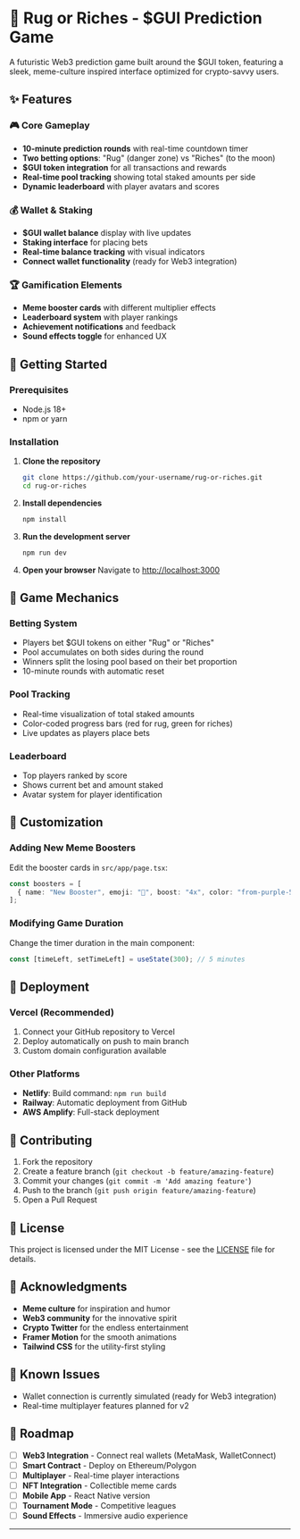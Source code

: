 # 🚀 Rug or Riches - $GUI Prediction Game

A futuristic Web3 prediction game built around the $GUI token, featuring a sleek, meme-culture inspired interface optimized for crypto-savvy users.

## ✨ Features

### 🎮 Core Gameplay
- **10-minute prediction rounds** with real-time countdown timer
- **Two betting options**: "Rug" (danger zone) vs "Riches" (to the moon)
- **$GUI token integration** for all transactions and rewards
- **Real-time pool tracking** showing total staked amounts per side
- **Dynamic leaderboard** with player avatars and scores


### 💰 Wallet & Staking
- **$GUI wallet balance** display with live updates
- **Staking interface** for placing bets
- **Real-time balance tracking** with visual indicators
- **Connect wallet functionality** (ready for Web3 integration)

### 🏆 Gamification Elements
- **Meme booster cards** with different multiplier effects
- **Leaderboard system** with player rankings
- **Achievement notifications** and feedback
- **Sound effects toggle** for enhanced UX


## 🚀 Getting Started

### Prerequisites
- Node.js 18+ 
- npm or yarn

### Installation

1. **Clone the repository**
   ```bash
   git clone https://github.com/your-username/rug-or-riches.git
   cd rug-or-riches
   ```

2. **Install dependencies**
   ```bash
   npm install
   ```

3. **Run the development server**
   ```bash
   npm run dev
   ```

4. **Open your browser**
   Navigate to [http://localhost:3000](http://localhost:3000)

## 🎯 Game Mechanics

### Betting System
- Players bet $GUI tokens on either "Rug" or "Riches"
- Pool accumulates on both sides during the round
- Winners split the losing pool based on their bet proportion
- 10-minute rounds with automatic reset

### Pool Tracking
- Real-time visualization of total staked amounts
- Color-coded progress bars (red for rug, green for riches)
- Live updates as players place bets

### Leaderboard
- Top players ranked by score
- Shows current bet and amount staked
- Avatar system for player identification



## 🔧 Customization

### Adding New Meme Boosters
Edit the booster cards in `src/app/page.tsx`:
```typescript
const boosters = [
  { name: "New Booster", emoji: "🎯", boost: "4x", color: "from-purple-500 to-pink-500" }
];
```

### Modifying Game Duration
Change the timer duration in the main component:
```typescript
const [timeLeft, setTimeLeft] = useState(300); // 5 minutes
```

## 🚀 Deployment

### Vercel (Recommended)
1. Connect your GitHub repository to Vercel
2. Deploy automatically on push to main branch
3. Custom domain configuration available

### Other Platforms
- **Netlify**: Build command: `npm run build`
- **Railway**: Automatic deployment from GitHub
- **AWS Amplify**: Full-stack deployment

## 🤝 Contributing

1. Fork the repository
2. Create a feature branch (`git checkout -b feature/amazing-feature`)
3. Commit your changes (`git commit -m 'Add amazing feature'`)
4. Push to the branch (`git push origin feature/amazing-feature`)
5. Open a Pull Request

## 📝 License

This project is licensed under the MIT License - see the [LICENSE](LICENSE) file for details.

## 🙏 Acknowledgments

- **Meme culture** for inspiration and humor
- **Web3 community** for the innovative spirit
- **Crypto Twitter** for the endless entertainment
- **Framer Motion** for the smooth animations
- **Tailwind CSS** for the utility-first styling

## 🐛 Known Issues

- Wallet connection is currently simulated (ready for Web3 integration)
- Real-time multiplayer features planned for v2

## 🔮 Roadmap

- [ ] **Web3 Integration** - Connect real wallets (MetaMask, WalletConnect)
- [ ] **Smart Contract** - Deploy on Ethereum/Polygon
- [ ] **Multiplayer** - Real-time player interactions
- [ ] **NFT Integration** - Collectible meme cards
- [ ] **Mobile App** - React Native version
- [ ] **Tournament Mode** - Competitive leagues
- [ ] **Sound Effects** - Immersive audio experience

---

